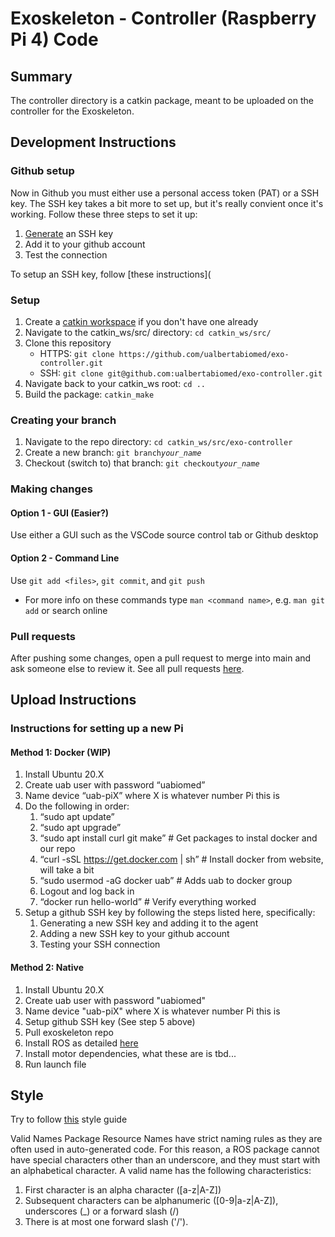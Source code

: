 # Exoskeleton - Controller (Raspberry Pi 4) Code

## Summary

The controller directory is a catkin package, meant to be uploaded on the controller for the Exoskeleton.

## Development Instructions

### Github setup

Now in Github you must either use a personal access token (PAT) or a SSH key. The SSH key takes a bit more to set up, but it's really convient once it's working. Follow these three steps to set it up:

1. [Generate](https://docs.github.com/en/authentication/connecting-to-github-with-ssh/generating-a-new-ssh-key-and-adding-it-to-the-ssh-agent) an SSH key
2. Add it to your github account
3. Test the connection

To setup an SSH key, follow [these instructions](

### Setup

1. Create a [catkin workspace](http://wiki.ros.org/catkin/Tutorials/create_a_workspace) if you don't have one already
2. Navigate to the catkin_ws/src/ directory: `cd catkin_ws/src/`
3. Clone this repository
   - HTTPS: `git clone https://github.com/ualbertabiomed/exo-controller.git`
   - SSH: `git clone git@github.com:ualbertabiomed/exo-controller.git`
4. Navigate back to your catkin_ws root: `cd ..`
5. Build the package: `catkin_make`

### Creating your branch

1. Navigate to the repo directory: `cd catkin_ws/src/exo-controller`
2. Create a new branch: `git branch`*`your_name`*
3. Checkout (switch to) that branch: `git checkout`*`your_name`*

### Making changes
#### Option 1 - GUI (Easier?)
   Use either a GUI such as the VSCode source control tab or Github desktop
#### Option 2 - Command Line
Use `git add <files>`, `git commit`, and `git push`
- For more info on these commands type `man <command name>`, e.g. `man git add` or search online

### Pull requests

After pushing some changes, open a pull request to merge into main and ask someone else to review it. See all pull requests [here](https://github.com/ualbertabiomed/exo-controller/pulls).

## Upload Instructions

### Instructions for setting up a new Pi

#### Method 1: Docker (WIP)
1. Install Ubuntu 20.X
2. Create uab user with password “uabiomed”
3. Name device “uab-piX” where X is whatever number Pi this is
4. Do the following in order:
   1. “sudo apt update”
   2. “sudo apt upgrade”
   3. “sudo apt install curl git make” # Get packages to instal docker and our repo
   4. “curl -sSL https://get.docker.com | sh” # Install docker from website, will take a bit
   5. “sudo usermod -aG docker uab” # Adds uab to docker group
   6. Logout and log back in
   7. “docker run hello-world” # Verify everything worked
5. Setup a github SSH key by following the steps listed here, specifically:
   1. Generating a new SSH key and adding it to the agent
   2. Adding a new SSH key to your github account
   3. Testing your SSH connection

#### Method 2: Native
1. Install Ubuntu 20.X
2. Create uab user with password "uabiomed"
3. Name device "uab-piX" where X is whatever number Pi this is
4. Setup github SSH key (See step 5 above)
5. Pull exoskeleton repo
6. Install ROS as detailed [here](http://wiki.ros.org/noetic/Installation/Ubuntu)
7. Install motor dependencies, what these are is tbd...
8. Run launch file

## Style

Try to follow [this](http://wiki.ros.org/PyStyleGuide) style guide 

Valid Names
Package Resource Names have strict naming rules as they are often used in auto-generated code. For this reason, a ROS package cannot have special characters other than an underscore, and they must start with an alphabetical character. A valid name has the following characteristics:
1. First character is an alpha character ([a-z|A-Z])
2. Subsequent characters can be alphanumeric ([0-9|a-z|A-Z]), underscores (_) or a forward slash (/)
3. There is at most one forward slash ('/'). 
